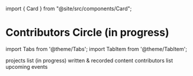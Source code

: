 import { Card } from "@site/src/components/Card";

# Contributors Circle (in progress)



<div className="w-full cols-1">
<Card title="Github - sidekick-nodejs-quickstart" target="https://github.com/boroskoyo/sidekick-nodejs-quickstart" isNewWindow={true}>

</Card>
</div>



import Tabs from '@theme/Tabs';
import TabItem from '@theme/TabItem';

<Tabs>
  <TabItem value="projects" label="Projects (add yours)" default>
    projects list (in progress)
  </TabItem>
  <TabItem value="contents" label="Contents">
    written & recorded content
  </TabItem>
  <TabItem value="contributors" label="Contributors">
    contributors list
  </TabItem>
  <TabItem value="events" label="Events">
    upcoming events
  </TabItem>
</Tabs>

